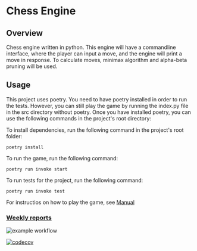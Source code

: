 # Chess Engine

## Overview
Chess engine written in python. This engine will have a commandline interface, where the player can input a move, and the engine will print a move in response. To calculate moves, minimax algorithm and alpha-beta pruning will be used.

## Usage
This project uses poetry. You need to have poetry installed in order to run the tests. However, you can still play the game by running the index.py file in the src directory without poetry.
Once you have installed poetry, you can use the following commands in the project's root directory:

To install dependencies, run the following command in the project's root folder:
~~~
poetry install
~~~

To run the game, run the following command:
~~~
poetry run invoke start
~~~

To run tests for the project, run the following command:
~~~
poetry run invoke test
~~~
For instructios on how to play the game, see [Manual](./documentation/manual.md)

### [Weekly reports](./documentation/viikkoraportit)

![example workflow](https://github.com/rikumat/chess-engine/workflows/CI/badge.svg)

[![codecov](https://codecov.io/gh/rikumat/chess-engine/graph/badge.svg?token=79OMT6GWXF)](https://codecov.io/gh/rikumat/chess-engine)


